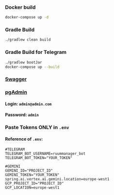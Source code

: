 ### Docker build
```bash
docker-compose up -d
```

### Gradle Build
```bash
./gradlew clean build
```
### Gradle Build for Telegram

```bash
./gradlew bootJar
docker-compose up --build
```
### [Swagger](http://localhost:8080/swagger-ui/index.html)

### [pgAdmin](http://localhost:8888/browser/)
#### Login: `admin@admin.com`  
#### Password: `admin`

### Paste Tokens ONLY in `.env`
#### Reference of `.env`:
```
#TELEGRAM
TELEGRAM_BOT_USERNAME=ruummanager_bot
TELEGRAM_BOT_TOKEN="YOUR_TOKEN"

#GEMINI
GEMINI_ID="PROJECT_ID"
GEMINI_TOKEN="YOUR_TOKEN"
spring.ai.vertex.ai.gemini.location=europe-west1
GCP_PROJECT_ID="PROJECT_ID"
GCP_LOCATION=europe-west1
```